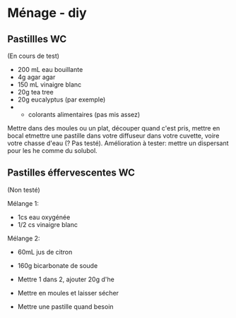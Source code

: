 # Ménage - diy

## Pastillles WC

(En cours de test)

* 200 mL eau bouillante
* 4g agar agar
* 150 mL vinaigre blanc
* 20g tea tree
* 20g eucalyptus (par exemple)
* + colorants alimentaires (pas mis assez)

Mettre dans des moules ou un plat, découper quand c'est pris, mettre en bocal etmettre une pastille dans votre diffuseur dans votre cuvette, voire votre chasse d'eau (? Pas testé). Amélioration à tester: mettre un dispersant pour les he comme du solubol.

## Pastilles éffervescentes WC

(Non testé)

Mélange 1:
* 1cs eau oxygénée
* 1/2 cs vinaigre blanc

Mélange 2:
* 60mL jus de citron
* 160g bicarbonate de soude

* Mettre 1 dans 2, ajouter 20g d'he
* Mettre en moules et laisser sécher
* Mettre une pastille quand besoin
 
